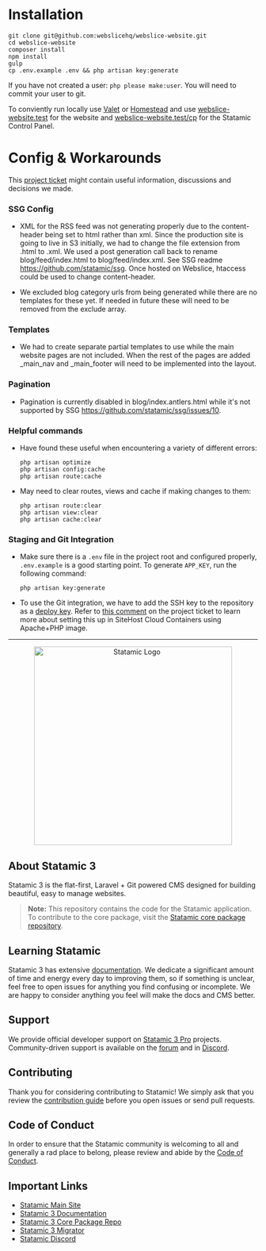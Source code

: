 # Installation
```
git clone git@github.com:webslicehq/webslice-website.git
cd webslice-website
composer install
npm install
gulp
cp .env.example .env && php artisan key:generate
```
If you have not created a user: `php please make:user`. You will need to commit your user to git.


To conviently run locally use [Valet][valet] or [Homestead][homestead] and use [webslice-website.test][siteurl] for the website and [webslice-website.test/cp][cpurl] for the Statamic Control Panel.

[valet]: https://laravel.com/docs/8.x/valet
[Homestead]: https://laravel.com/docs/8.x/homestead
[siteurl]: http://webslice-website.test
[cpurl]: http://webslice-website.test/cp


# Config & Workarounds

This [project ticket](https://gitlab.wsihq.net/serverless/serverless/-/issues/163) might contain useful information, discussions and decisions we made.

### SSG Config
- XML for the RSS feed was not generating properly due to the content-header being set to html rather than xml. 
  Since the production site is going to live in S3 initially, we had to change the file extension from .html to .xml. 
We used a post generation call back to rename blog/feed/index.html to blog/feed/index.xml. 
  See SSG readme https://github.com/statamic/ssg. Once hosted on Webslice, htaccess could be used to change content-header.


- We excluded blog category urls from being generated while there are no templates for these yet. If needed in future these will need to be removed from the exclude array.

### Templates
- We had to create separate partial templates to use while the main website pages are not included. 
  When the rest of the pages are added _main_nav and _main_footer will need to be implemented into the layout.
  
### Pagination
- Pagination is currently disabled in blog/index.antlers.html while it's not supported by SSG https://github.com/statamic/ssg/issues/10. 

### Helpful commands
- Have found these useful when encountering a variety of different errors:
    ```
    php artisan optimize                                            
    php artisan config:cache   
    php artisan route:cache
    ```
- May need to clear routes, views and cache if making changes to them:
    ```
    php artisan route:clear                                         
    php artisan view:clear     
    php artisan cache:clear
    ```

### Staging and Git Integration

- Make sure there is a `.env` file in the project root and configured properly, `.env.example` is a good starting point. To generate `APP_KEY`, run the following command:
    ```
    php artisan key:generate
    ```
- To use the Git integration, we have to add the SSH key to the repository as a [deploy key](https://docs.github.com/en/developers/overview/managing-deploy-keys). Refer to [this comment](https://gitlab.wsihq.net/serverless/serverless/-/issues/163#note_20979) on the project ticket to learn more about setting this up in  SiteHost Cloud Containers using Apache+PHP image.

<hr/>

<p align="center"><img src="https://statamic.com/assets/branding/Statamic-Logo+Wordmark-Rad.svg" width="400" alt="Statamic Logo" /></p>

## About Statamic 3

Statamic 3 is the flat-first, Laravel + Git powered CMS designed for building beautiful, easy to manage websites.

> **Note:** This repository contains the code for the Statamic application. To contribute to the core package, visit the [Statamic core package repository][cms-repo].


## Learning Statamic

Statamic 3 has extensive [documentation][docs]. We dedicate a significant amount of time and energy every day to improving them, so if something is unclear, feel free to open issues for anything you find confusing or incomplete. We are happy to consider anything you feel will make the docs and CMS better.

## Support

We provide official developer support on [Statamic 3 Pro](https://statamic.com/pricing) projects. Community-driven support is available on the [forum](https://statamic.com/forum) and in [Discord][discord].


## Contributing

Thank you for considering contributing to Statamic! We simply ask that you review the [contribution guide][contribution] before you open issues or send pull requests.


## Code of Conduct

In order to ensure that the Statamic community is welcoming to all and generally a rad place to belong, please review and abide by the [Code of Conduct](https://github.com/statamic/cms/wiki/Code-of-Conduct).


## Important Links

- [Statamic Main Site](https://statamic.com)
- [Statamic 3 Documentation][docs]
- [Statamic 3 Core Package Repo][cms-repo]
- [Statamic 3 Migrator](https://github.com/statamic/migrator)
- [Statamic Discord][discord]

[docs]: https://statamic.dev/
[discord]: https://statamic.com/discord
[contribution]: https://github.com/statamic/cms/blob/master/CONTRIBUTING.md
[cms-repo]: https://github.com/statamic/cms
